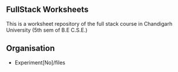 ## FullStack Worksheets

This is a worksheet repository of the full stack course in Chandigarh University (5th sem of B.E C.S.E.)

## Organisation
- Experiment[No]/files
